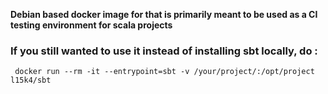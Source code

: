 **Debian based docker image for that is primarily meant to be used as a CI testing environment for scala projects**

### If you still wanted to use it instead of installing sbt locally, do :

```
 docker run --rm -it --entrypoint=sbt -v /your/project/:/opt/project l15k4/sbt
```